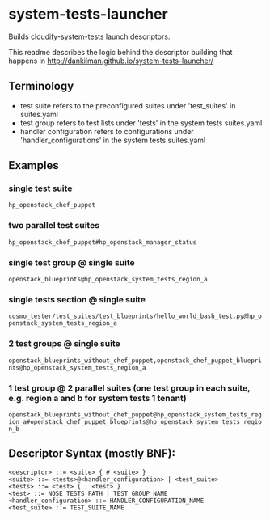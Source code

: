 # system-tests-launcher

Builds [cloudify-system-tests](https://github.com/cloudify-cosmo/cloudify-system-tests) launch descriptors.

This readme describes the logic behind the descriptor building that happens in
http://dankilman.github.io/system-tests-launcher/

## Terminology
- test suite refers to the preconfigured suites under 'test_suites' in suites.yaml
- test group refers to test lists under 'tests' in the system tests suites.yaml
- handler configuration refers to configurations under 'handler_configurations' in the system tests suites.yaml

## Examples
### single test suite
`hp_openstack_chef_puppet`
### two parallel test suites
`hp_openstack_chef_puppet#hp_openstack_manager_status`
### single test group @ single suite
`openstack_blueprints@hp_openstack_system_tests_region_a`
### single tests section @ single suite 
`cosmo_tester/test_suites/test_blueprints/hello_world_bash_test.py@hp_openstack_system_tests_region_a`
### 2 test groups @ single suite
`openstack_blueprints_without_chef_puppet,openstack_chef_puppet_blueprints@hp_openstack_system_tests_region_a`
### 1 test group @ 2 parallel suites (one test group in each suite, e.g. region a and b for system tests 1 tenant)
`openstack_blueprints_without_chef_puppet@hp_openstack_system_tests_region_a#openstack_chef_puppet_blueprints@hp_openstack_system_tests_region_b`

## Descriptor Syntax (mostly BNF):
```
<descriptor> ::= <suite> { # <suite> }
<suite> ::= <tests>@<handler_configuration> | <test_suite>
<tests> ::= <test> { , <test> }
<test> ::= NOSE_TESTS_PATH | TEST_GROUP_NAME
<handler_configuration> ::= HANDLER_CONFIGURATION_NAME
<test_suite> ::= TEST_SUITE_NAME
```
